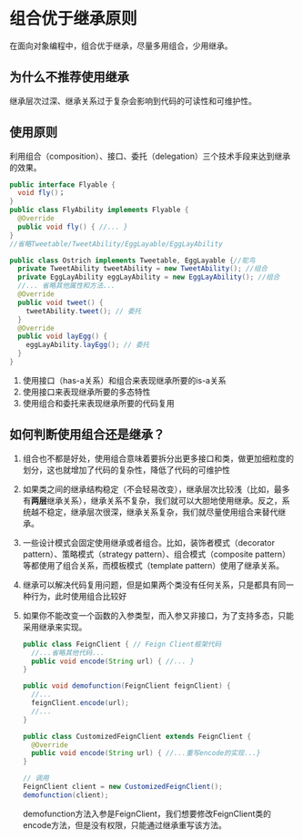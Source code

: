 # 组合优于继承原则

在面向对象编程中，组合优于继承，尽量多用组合，少用继承。

## 为什么不推荐使用继承

继承层次过深、继承关系过于复杂会影响到代码的可读性和可维护性。

## 使用原则

利用组合（composition）、接口、委托（delegation）三个技术手段来达到继承的效果。

```java
public interface Flyable {
  void fly()；
}
public class FlyAbility implements Flyable {
  @Override
  public void fly() { //... }
}
//省略Tweetable/TweetAbility/EggLayable/EggLayAbility

public class Ostrich implements Tweetable, EggLayable {//鸵鸟
  private TweetAbility tweetAbility = new TweetAbility(); //组合
  private EggLayAbility eggLayAbility = new EggLayAbility(); //组合
  //... 省略其他属性和方法...
  @Override
  public void tweet() {
    tweetAbility.tweet(); // 委托
  }
  @Override
  public void layEgg() {
    eggLayAbility.layEgg(); // 委托
  }
}

```

1. 使用接口（has-a关系）和组合来表现继承所要的is-a关系
2. 使用接口来表现继承所要的多态特性
3. 使用组合和委托来表现继承所要的代码复用

## 如何判断使用组合还是继承？

1. 组合也不都是好处，使用组合意味着要拆分出更多接口和类，做更加细粒度的划分，这也就增加了代码的复杂性，降低了代码的可维护性

2. 如果类之间的继承结构稳定（不会轻易改变），继承层次比较浅（比如，最多有**两层**继承关系），继承关系不复杂，我们就可以大胆地使用继承。反之，系统越不稳定，继承层次很深，继承关系复杂，我们就尽量使用组合来替代继承。

3. 一些设计模式会固定使用继承或者组合。比如，装饰者模式（decorator pattern）、策略模式（strategy pattern）、组合模式（composite pattern）等都使用了组合关系，而模板模式（template pattern）使用了继承关系。

4. 继承可以解决代码复用问题，但是如果两个类没有任何关系，只是都具有同一种行为，此时使用组合比较好

5. 如果你不能改变一个函数的入参类型，而入参又非接口，为了支持多态，只能采用继承来实现。
   ```java
   public class FeignClient { // Feign Client框架代码
     //...省略其他代码...
     public void encode(String url) { //... }
   }
   
   public void demofunction(FeignClient feignClient) {
     //...
     feignClient.encode(url);
     //...
   }
   
   public class CustomizedFeignClient extends FeignClient {
     @Override
     public void encode(String url) { //...重写encode的实现...}
   }
   
   // 调用
   FeignClient client = new CustomizedFeignClient();
   demofunction(client);
   
   ```

   demofunction方法入参是FeignClient，我们想要修改FeignClient类的encode方法，但是没有权限，只能通过继承重写该方法。